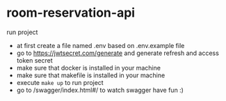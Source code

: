 # room-reservation-api

run project

- at first create a file named .env based on .env.example file
- go to https://jwtsecret.com/generate and generate refresh and access token secret
- make sure that docker is installed in your machine
- make sure that makefile is installed in your machine
- execute `make up` to run project
- go to /swagger/index.html#/ to watch swagger
have fun :)
